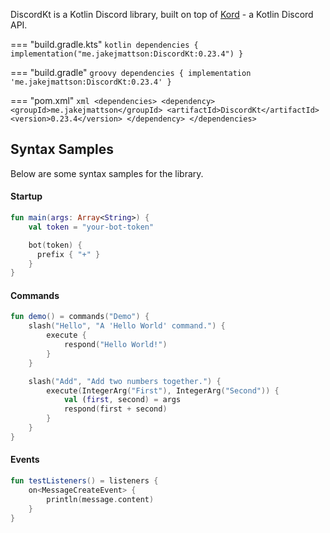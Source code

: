DiscordKt is a Kotlin Discord library, built on top of [Kord](https://github.com/kordlib/kord) - a Kotlin Discord API.

=== "build.gradle.kts"
    ```kotlin
    dependencies {
        implementation("me.jakejmattson:DiscordKt:0.23.4")
    }
    ```
    
=== "build.gradle"
    ```groovy
    dependencies {
        implementation 'me.jakejmattson:DiscordKt:0.23.4'
    }
    ```
    
=== "pom.xml"
    ```xml
    <dependencies>
        <dependency>
            <groupId>me.jakejmattson</groupId>
            <artifactId>DiscordKt</artifactId>
            <version>0.23.4</version>
        </dependency>
    </dependencies>
    ```

## Syntax Samples

Below are some syntax samples for the library.

#### Startup

```kotlin
fun main(args: Array<String>) {
    val token = "your-bot-token"

    bot(token) {
      prefix { "+" }
    }
}
```

#### Commands

```Kotlin
fun demo() = commands("Demo") {
    slash("Hello", "A 'Hello World' command.") {
        execute {
            respond("Hello World!")
        }
    }

    slash("Add", "Add two numbers together.") {
        execute(IntegerArg("First"), IntegerArg("Second")) {
            val (first, second) = args
            respond(first + second)
        }
    }
}
```

#### Events

```Kotlin
fun testListeners() = listeners {
    on<MessageCreateEvent> {
        println(message.content)
    }
}
```